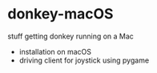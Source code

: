 # donkey-macOS
stuff getting donkey running on a Mac

- installation on macOS
- driving client for joystick using pygame